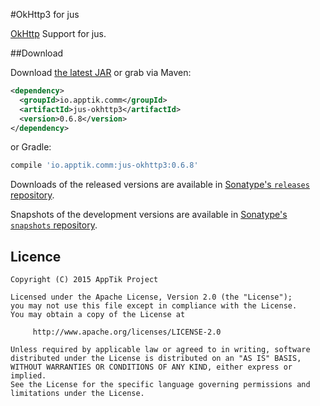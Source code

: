 #OkHttp3 for jus

[OkHttp][okhttp] Support for jus.  

##Download

Download [the latest JAR][mvn] or grab via Maven:
```xml
<dependency>
  <groupId>io.apptik.comm</groupId>
  <artifactId>jus-okhttp3</artifactId>
  <version>0.6.8</version>
</dependency>
```
or Gradle:
```groovy
compile 'io.apptik.comm:jus-okhttp3:0.6.8'
```

Downloads of the released versions are available in [Sonatype's `releases` repository][release].

Snapshots of the development versions are available in [Sonatype's `snapshots` repository][snap].

## Licence

    Copyright (C) 2015 AppTik Project

    Licensed under the Apache License, Version 2.0 (the "License");
    you may not use this file except in compliance with the License.
    You may obtain a copy of the License at

         http://www.apache.org/licenses/LICENSE-2.0

    Unless required by applicable law or agreed to in writing, software
    distributed under the License is distributed on an "AS IS" BASIS,
    WITHOUT WARRANTIES OR CONDITIONS OF ANY KIND, either express or implied.
    See the License for the specific language governing permissions and
    limitations under the License.

 [mvn]: https://search.maven.org/remote_content?g=io.apptik.comm&a=jus-okhttp3&v=LATEST
 [release]: https://oss.sonatype.org/content/repositories/releases/io/apptik/comm/jus-okhttp3
  [snap]: https://oss.sonatype.org/content/repositories/snapshots/io/apptik/comm/jus-okhttp3
  [okhttp]: http://square.github.io/okhttp/
